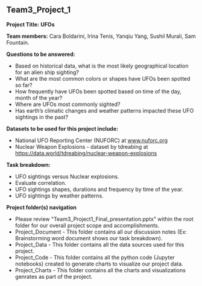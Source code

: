 ## Team3_Project_1
 
**Project Title:** **UFOs**

**Team members:** 
Cara Boldarini, Irina Tenis, Yanqiu Yang, Sushil Murali, Sam Fountain.

**Questions to be answered:**

- Based on historical data, what is the most likely geographical location for an alien ship sighting? 
- What are the most common colors or shapes have UFOs been spotted so far? 
- How frequently have UFOs been spotted based on time of the day, month of the year?
- Where are UFOs most commonly sighted?
- Has earth’s climatic changes and weather patterns impacted these UFO sightings in the past?

**Datasets to be used for this project include:**  
 - National UFO Reporting Center (NUFORC) at www.nuforc.org
 - Nuclear Weapon Explosions - dataset by tdreabing at https://data.world/tdreabing/nuclear-weapon-explosions
 
**Task breakdown:** 
  - UFO sightings versus Nuclear explosions.
  - Evaluate correlation.
  - UFO sightings shapes, durations and frequency by time of the year.
  - UFO sightings by weather patterns.
  
**Project folder(s) navigation** 
  - Please review "Team3_Project1_Final_presentation.pptx" within the root folder for our overall project scope and accomplishments.
  - Project_Document - This folder contains all our discussion notes (Ex: Brainstorming word document shows our task breakdown).
  - Project_Data - This folder contains all the data sources used for this project.
  - Project_Code - This folder contains all the python code (Jupyter notebooks) created to generate charts to visualize our project data.
  - Project_Charts - This folder contains all the charts and visualizations genrates as part of the project.
